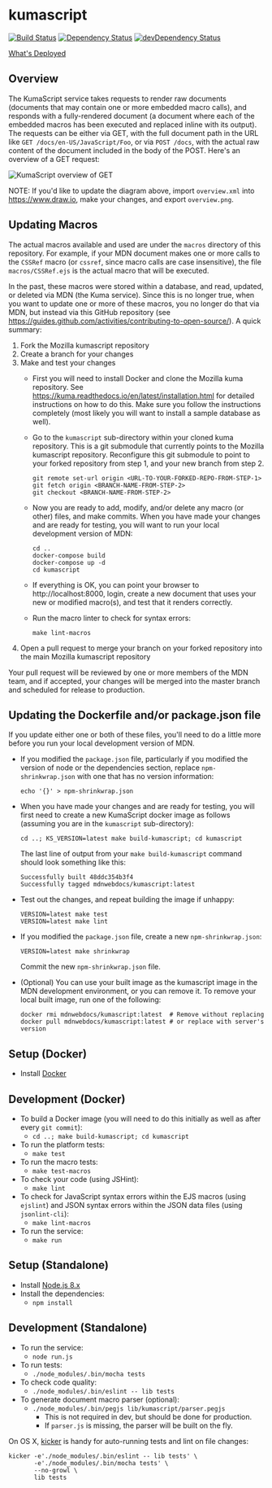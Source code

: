 # kumascript
[![Build Status](https://secure.travis-ci.org/mdn/kumascript.svg)](https://travis-ci.org/mdn/kumascript)
[![Dependency Status](https://david-dm.org/mdn/kumascript.svg?theme=shields.io)](https://david-dm.org/mdn/kumascript)
[![devDependency Status](https://david-dm.org/mdn/kumascript/dev-status.svg?theme=shields.io)](https://david-dm.org/mdn/kumascript#info=devDependencies)

[What's Deployed](https://whatsdeployed.io/s-SWJ)

## Overview

The KumaScript service takes requests to render raw documents (documents that
may contain one or more embedded macro calls), and responds with a
fully-rendered document (a document where each of the embedded macros
has been executed and replaced inline with its output). The
requests can be either via GET, with the full document path in the URL like
`GET /docs/en-US/JavaScript/Foo`, or via `POST /docs`, with the actual raw
content of the document included in the body of the POST. Here's an overview
of a GET request:

![KumaScript overview of GET](overview.png)

NOTE: If you'd like to update the diagram above, import `overview.xml` into
https://www.draw.io, make your changes, and export `overview.png`.

## Updating Macros

The actual macros available and used are under the `macros` directory of this
repository. For example, if your MDN document makes one or more calls to the
`CSSRef` macro (or `cssref`, since macro calls are case insensitive), the file
`macros/CSSRef.ejs` is the actual macro that will be executed.

In the past, these macros were stored within a database, and read, updated, or
deleted via MDN (the Kuma service). Since this is no longer true, when you want
to update one or more of these macros, you no longer do that via MDN, but
instead via this GitHub repository (see
https://guides.github.com/activities/contributing-to-open-source/). A quick
summary:

1. Fork the Mozilla kumascript repository
2. Create a branch for your changes
3. Make and test your changes
    * First you will need to install Docker and clone the Mozilla kuma
      repository. See https://kuma.readthedocs.io/en/latest/installation.html
      for detailed instructions on how to do this. Make sure you follow the
      instructions completely (most likely you will want to install a sample
      database as well).
    * Go to the `kumascript` sub-directory within your cloned kuma repository.
      This is a git submodule that currently points to the Mozilla kumascript
      repository. Reconfigure this git submodule to point to your forked
      repository from step 1, and your new branch from step 2.

          git remote set-url origin <URL-TO-YOUR-FORKED-REPO-FROM-STEP-1>
          git fetch origin <BRANCH-NAME-FROM-STEP-2>
          git checkout <BRANCH-NAME-FROM-STEP-2>

    * Now you are ready to add, modify, and/or delete any macro (or other)
      files, and make commits. When you have made your changes and are ready
      for testing, you will want to run your local development version of MDN:

          cd ..
          docker-compose build
          docker-compose up -d
          cd kumascript

    * If everything is OK, you can point your browser to http://localhost:8000,
      login, create a new document that uses your new or modified macro(s), and
      test that it renders correctly.

    * Run the macro linter to check for syntax errors:

          make lint-macros

4. Open a pull request to merge your branch on your forked repository into
   the main Mozilla kumascript repository

Your pull request will be reviewed by one or more members of the MDN team, and
if accepted, your changes will be merged into the master branch and scheduled
for release to production.

## Updating the Dockerfile and/or package.json file

If you update either one or both of these files, you'll need to do a little
more before you run your local development version of MDN.

* If you modified the `package.json` file, particularly if you modified the
  version of node or the dependencies section, replace `npm-shrinkwrap.json`
  with one that has no version information:

      echo '{}' > npm-shrinkwrap.json

* When you have made your changes and are ready for testing, you will first
  need to create a new KumaScript docker image as follows (assuming you are
  in the `kumascript` sub-directory):

      cd ..; KS_VERSION=latest make build-kumascript; cd kumascript

  The last line of output from your `make build-kumascript` command should
  look something like this:

      Successfully built 48ddc354b3f4
      Successfully tagged mdnwebdocs/kumascript:latest

* Test out the changes, and repeat building the image if unhappy:

      VERSION=latest make test
      VERSION=latest make lint

* If you modified the `package.json` file, create a new `npm-shrinkwrap.json`:

      VERSION=latest make shrinkwrap

  Commit the new `npm-shrinkwrap.json` file.

* (Optional) You can use your built image as the kumascript image in the MDN
  development environment, or you can remove it. To remove your local built
  image, run one of the following:

      docker rmi mdnwebdocs/kumascript:latest  # Remove without replacing
      docker pull mdnwebdocs/kumascript:latest # or replace with server's version

## Setup (Docker)

* Install [Docker](https://docs.docker.com/engine/installation/)

## Development (Docker)

* To build a Docker image (you will need to do this initially as well as after
  every `git commit`):
    * `cd ..; make build-kumascript; cd kumascript`
* To run the platform tests:
    * `make test`
* To run the macro tests:
    * `make test-macros`
* To check your code (using JSHint):
    * `make lint`
* To check for JavaScript syntax errors within the EJS macros (using `ejslint`)
  and JSON syntax errors within the JSON data files (using `jsonlint-cli`):
    * `make lint-macros`
* To run the service:
    * `make run`

## Setup (Standalone)

* Install [Node.js 8.x](https://nodejs.org/en/download/package-manager/)
* Install the dependencies:
    * `npm install`

## Development (Standalone)

* To run the service:
    * `node run.js`
* To run tests:
    * `./node_modules/.bin/mocha tests`
* To check code quality:
    * `./node_modules/.bin/eslint -- lib tests`
* To generate document macro parser (optional):
    * `./node_modules/.bin/pegjs lib/kumascript/parser.pegjs`
        * This is not required in dev, but should be done for production.
        * If `parser.js` is missing, the parser will be built on the fly.

On OS X, [kicker](https://github.com/alloy/kicker) is handy for auto-running
tests and lint on file changes:

    kicker -e'./node_modules/.bin/eslint -- lib tests' \
           -e'./node_modules/.bin/mocha tests' \
           --no-growl \
           lib tests
